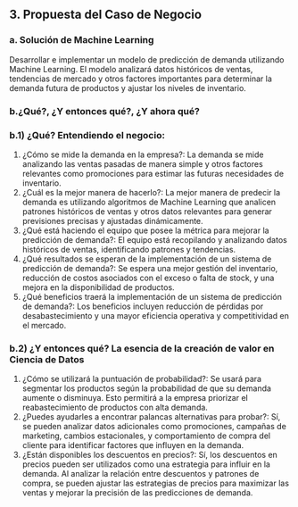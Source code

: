 ## 3. Propuesta del Caso de Negocio
   
### a. Solución de Machine Learning

Desarrollar e implementar un modelo de predicción de demanda utilizando Machine Learning. El modelo analizará datos históricos de ventas, tendencias de mercado y otros factores importantes para determinar la demanda futura de productos y ajustar los niveles de inventario.

### b.¿Qué?, ¿Y entonces qué?, ¿Y ahora qué?

### b.1) ¿Qué? Entendiendo el negocio:
1. ¿Cómo se mide la demanda en la empresa?: La demanda se mide analizando las ventas pasadas de manera simple y otros factores relevantes como promociones para estimar las futuras necesidades de inventario.
2. ¿Cuál es la mejor manera de hacerlo?: La mejor manera de predecir la demanda es utilizando algoritmos de Machine Learning que analicen patrones históricos de ventas y otros datos relevantes para generar previsiones precisas y ajustadas dinámicamente.
3. ¿Qué está haciendo el equipo que posee la métrica para mejorar la predicción de demanda?: El equipo está recopilando y analizando datos históricos de ventas, identificando patrones y tendencias.
4. ¿Qué resultados se esperan de la implementación de un sistema de predicción de demanda?: Se espera una mejor gestión del inventario, reducción de costos asociados con el exceso o falta de stock, y una mejora en la disponibilidad de productos.
5. ¿Qué beneficios traerá la implementación de un sistema de predicción de demanda?: Los beneficios incluyen reducción de pérdidas por desabastecimiento y una mayor eficiencia operativa y competitividad en el mercado.
 
### b.2) ¿Y entonces qué? La esencia de la creación de valor en Ciencia de Datos
1. ¿Cómo se utilizará la puntuación de probabilidad?: Se usará para segmentar los productos según la probabilidad de que su demanda aumente o disminuya. Esto permitirá a la empresa priorizar el reabastecimiento de productos con alta demanda.
2. ¿Puedes ayudarles a encontrar palancas alternativas para probar?: Sí, se pueden analizar datos adicionales como promociones, campañas de marketing, cambios estacionales, y comportamiento de compra del cliente para identificar factores que influyen en la demanda.
3. ¿Están disponibles los descuentos en precios?: Sí, los descuentos en precios pueden ser utilizados como una estrategia para influir en la demanda. Al analizar la relación entre descuentos y patrones de compra, se pueden ajustar las estrategias de precios para maximizar las ventas y mejorar la precisión de las predicciones de demanda.
